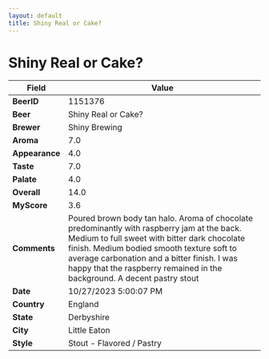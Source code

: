 ```yaml
---
layout: default
title: Shiny Real or Cake?
---
```


# Shiny Real or Cake?

| Field         | Value     |
|---------------|-----------|
| **BeerID** | 1151376 |
| **Beer** | Shiny Real or Cake? |
| **Brewer** | Shiny Brewing |
| **Aroma** | 7.0 |
| **Appearance** | 4.0 |
| **Taste** | 7.0 |
| **Palate** | 4.0 |
| **Overall** | 14.0 |
| **MyScore** | 3.6 |
| **Comments** | Poured brown body tan halo. Aroma of chocolate predominantly with raspberry jam at the back. Medium to full sweet with bitter dark chocolate finish. Medium bodied smooth texture soft to average carbonation and a bitter finish. I was happy that the raspberry remained in the background. A decent pastry stout |
| **Date** | 10/27/2023 5:00:07 PM |
| **Country** | England |
| **State** | Derbyshire |
| **City** | Little Eaton |
| **Style** | Stout - Flavored / Pastry |

